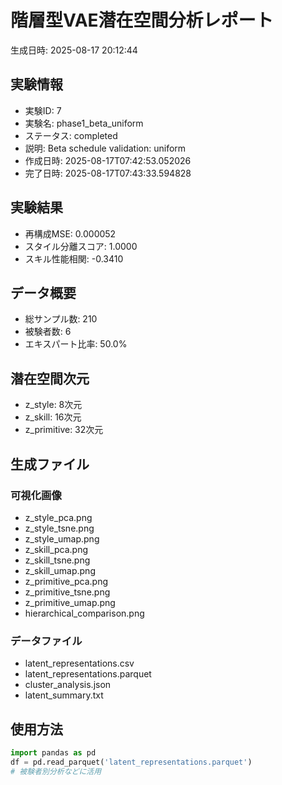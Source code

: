 # 階層型VAE潜在空間分析レポート

生成日時: 2025-08-17 20:12:44

## 実験情報
- 実験ID: 7
- 実験名: phase1_beta_uniform
- ステータス: completed
- 説明: Beta schedule validation: uniform
- 作成日時: 2025-08-17T07:42:53.052026
- 完了日時: 2025-08-17T07:43:33.594828

## 実験結果
- 再構成MSE: 0.000052
- スタイル分離スコア: 1.0000
- スキル性能相関: -0.3410

## データ概要
- 総サンプル数: 210
- 被験者数: 6
- エキスパート比率: 50.0%

## 潜在空間次元
- z_style: 8次元
- z_skill: 16次元
- z_primitive: 32次元

## 生成ファイル
### 可視化画像
- z_style_pca.png
- z_style_tsne.png
- z_style_umap.png
- z_skill_pca.png
- z_skill_tsne.png
- z_skill_umap.png
- z_primitive_pca.png
- z_primitive_tsne.png
- z_primitive_umap.png
- hierarchical_comparison.png

### データファイル
- latent_representations.csv
- latent_representations.parquet
- cluster_analysis.json
- latent_summary.txt

## 使用方法
```python
import pandas as pd
df = pd.read_parquet('latent_representations.parquet')
# 被験者別分析などに活用
```

